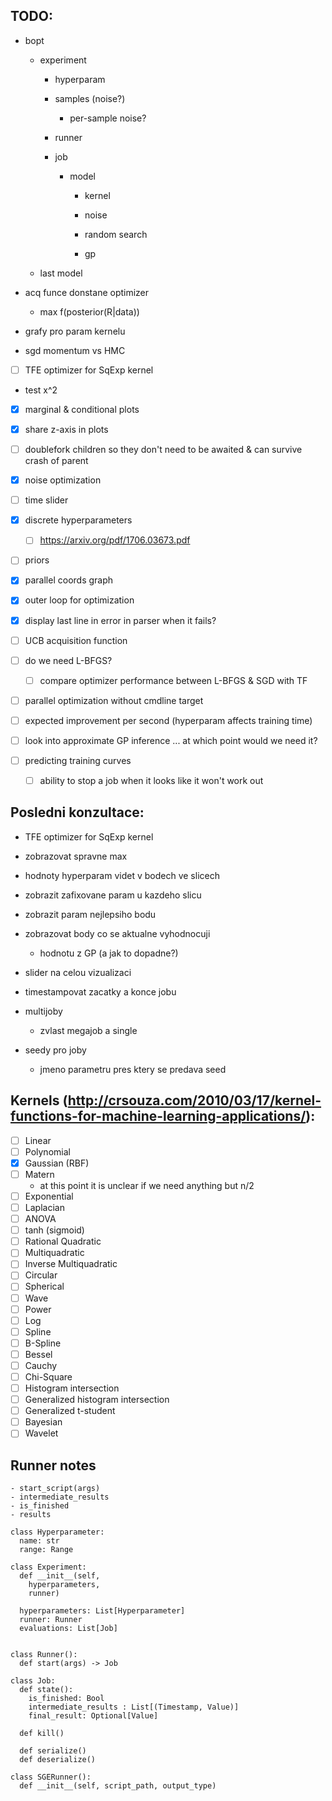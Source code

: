 ## TODO:

- bopt
  - experiment
    - hyperparam
    - samples (noise?)
      - per-sample noise?

    - runner
    - job
      - model
        - kernel
        - noise

        - random search
        - gp
  - last model

- acq funce donstane optimizer
  - max f(posterior(R|data))

- grafy pro param kernelu

- sgd momentum vs HMC

- [ ] TFE optimizer for SqExp kernel

- test x^2

- [x] marginal & conditional plots
- [x] share z-axis in plots
- [ ] doublefork children so they don't need to be awaited & can survive crash of parent
- [x] noise optimization
- [ ] time slider

- [x] discrete hyperparameters
  - [ ] https://arxiv.org/pdf/1706.03673.pdf
- [ ] priors
- [x] parallel coords graph
- [x] outer loop for optimization
- [x] display last line in error in parser when it fails?
- [ ] UCB acquisition function
- [ ] do we need L-BFGS?
  - [ ] compare optimizer performance between L-BFGS & SGD with TF
- [ ] parallel optimization without cmdline target
- [ ] expected improvement per second (hyperparam affects training time)
- [ ] look into approximate GP inference ... at which point would we need it?
- [ ] predicting training curves
  - [ ] ability to stop a job when it looks like it won't work out

## Posledni konzultace:

- TFE optimizer for SqExp kernel

- zobrazovat spravne max
- hodnoty hyperparam videt v bodech ve slicech
- zobrazit zafixovane param u kazdeho slicu
- zobrazit param nejlepsiho bodu
- zobrazovat body co se aktualne vyhodnocuji
  - hodnotu z GP (a jak to dopadne?)

- slider na celou vizualizaci
- timestampovat zacatky a konce jobu

- multijoby
  - zvlast megajob a single

- seedy pro joby
  - jmeno parametru pres ktery se predava seed

## Kernels (http://crsouza.com/2010/03/17/kernel-functions-for-machine-learning-applications/):

- [ ] Linear
- [ ] Polynomial
- [x] Gaussian (RBF)
- [ ] Matern
  - at this point it is unclear if we need anything but n/2
- [ ] Exponential
- [ ] Laplacian
- [ ] ANOVA
- [ ] tanh (sigmoid)
- [ ] Rational Quadratic
- [ ] Multiquadratic
- [ ] Inverse Multiquadratic
- [ ] Circular
- [ ] Spherical
- [ ] Wave
- [ ] Power
- [ ] Log
- [ ] Spline
- [ ] B-Spline
- [ ] Bessel
- [ ] Cauchy
- [ ] Chi-Square
- [ ] Histogram intersection
- [ ] Generalized histogram intersection
- [ ] Generalized t-student
- [ ] Bayesian
- [ ] Wavelet

## Runner notes

```
- start_script(args)
- intermediate_results
- is_finished
- results

class Hyperparameter:
  name: str
  range: Range

class Experiment:
  def __init__(self,
    hyperparameters,
    runner)

  hyperparameters: List[Hyperparameter]
  runner: Runner
  evaluations: List[Job]


class Runner():
  def start(args) -> Job

class Job:
  def state():
    is_finished: Bool
    intermediate_results : List[(Timestamp, Value)]
    final_result: Optional[Value]

  def kill()

  def serialize()
  def deserialize()

class SGERunner():
  def __init__(self, script_path, output_type)
```
